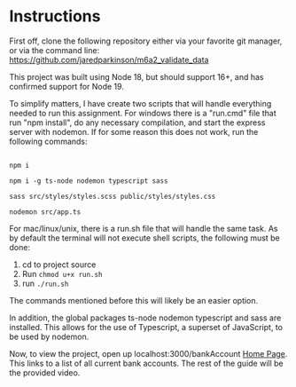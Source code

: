 # Instructions

First off, clone the following repository either via your favorite git manager, or via the command line: https://github.com/jaredparkinson/m6a2_validate_data

This project was built using Node 18, but should support 16+, and has confirmed support for Node 19.

To simplify matters, I have create two scripts that will handle everything needed to run this assignment. For windows there is a "run.cmd" file that run "npm install", do any necessary compilation, and start the express server with nodemon. If for some reason this does not work, run the following commands:

```

npm i

npm i -g ts-node nodemon typescript sass

sass src/styles/styles.scss public/styles/styles.css

nodemon src/app.ts

```

For mac/linux/unix, there is a run.sh file that will handle the same task. As by default the terminal will not execute shell scripts, the following must be done:

1. cd to project source
2. Run `chmod u+x run.sh`
3. run `./run.sh`

The commands mentioned before this will likely be an easier option.

In addition, the global packages ts-node nodemon typescript and sass are installed. This allows for the use of Typescript, a superset of JavaScript, to be used by nodemon.

Now, to view the project, open up localhost:3000/bankAccount [Home Page](localhost:3000/bankAcccount). This links to a list of all current bank accounts. The rest of the guide will be the provided video.